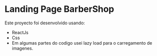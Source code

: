 # Landing Page BarberShop

Este proyecto foi desenvolvido usando: 
* ReactJs 
* Css
* Em algumas partes do codigo usei lazy load para o carregamento de imagenes.